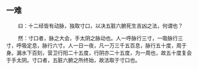 ## 一难
<p>&emsp;&emsp;
曰：十二经皆有动脉，独取寸口，以决五脏六腑死生吉凶之法，何谓也？
</p>
<p>&emsp;&emsp;
然：寸口者，脉之大会，手太阴之脉动也。人一呼脉行三寸，一吸脉行三寸，呼吸定息，脉行六寸。人一日一夜，凡一万三千五百息，脉行五十度，周于身。漏水下百刻，营卫行阳二十五度，行阴亦二十五度，为一周也，故五十度复会于手太阴。寸口者，五脏六腑之所终始，故法取于寸口也。
</p>